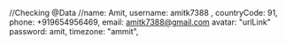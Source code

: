 //Checking @Data
//name: Amit,
    username: amitk7388  ,
    countryCode: 91,
    phone: +919654956469,
    email: amitk7388@gmail.com 
    avatar: "urlLink"
    password: amit,
    timezone: "ammit",